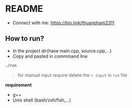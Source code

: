# README

- Connect with me: <https://bio.link/thuanpham2311>

## How to run?

- In the project dir(have main.cpp, source.cpp,...)
- Copy and pasted in commmand line
```bash
./run
```
> for manual input require delete the `< input` in `run` file

**requirement**
- g++
- Unix shell (bash/zsh/fish,...)
